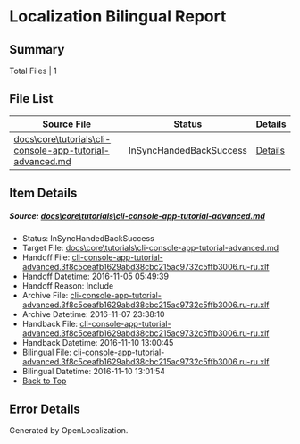 # <a name='report-top'></a> Localization Bilingual Report

## Summary
 Total Files | 1

## File List
 Source File | Status | Details 
 ----------- | ------ | ------- 
 [docs\core\tutorials\cli-console-app-tutorial-advanced.md](https://github.com/dotnet/docs/blob/15c55a87beb64f265a164db918c7721c7690fadf/docs/core/tutorials/cli-console-app-tutorial-advanced.md) | InSyncHandedBackSuccess | [Details](#62c70ffdd25af909f110b3173231d436060ba38373)

## Item Details
##### <a name='62c70ffdd25af909f110b3173231d436060ba38373'></a> Source: [docs\core\tutorials\cli-console-app-tutorial-advanced.md](https://github.com/dotnet/docs/blob/15c55a87beb64f265a164db918c7721c7690fadf/docs/core/tutorials/cli-console-app-tutorial-advanced.md)
* Status: InSyncHandedBackSuccess
* Target File: [docs\core\tutorials\cli-console-app-tutorial-advanced.md](https://github.com/dotnet/docs.ru-ru/blob/1c27f157197cf056d1c26d8e41eaec3dd6e4dbf1/docs/core/tutorials/cli-console-app-tutorial-advanced.md)
* Handoff File: [cli-console-app-tutorial-advanced.3f8c5ceafb1629abd38cbc215ac9732c5ffb3006.ru-ru.xlf](https://github.com/dotnet/docs.handoff/blob/be75058b575b44e44d1fb9f33ff494eb26fcf2d3/ol-handoff/dotnet/docs.ru-ru/master/ht-p1/cli-console-app-tutorial-advanced.3f8c5ceafb1629abd38cbc215ac9732c5ffb3006.ru-ru.xlf)
* Handoff Datetime: 2016-11-05 05:49:39
* Handoff Reason: Include
* Archive File: [cli-console-app-tutorial-advanced.3f8c5ceafb1629abd38cbc215ac9732c5ffb3006.ru-ru.xlf](https://github.com/dotnet/docs.handoff/blob/5cfd3ef7d096eb3334b8d08e6341c22bcfa53791/ol-archive/dotnet/docs.ru-ru/master/ht-p1/cli-console-app-tutorial-advanced.3f8c5ceafb1629abd38cbc215ac9732c5ffb3006.ru-ru.xlf)
* Archive Datetime: 2016-11-07 23:38:10
* Handback File: [cli-console-app-tutorial-advanced.3f8c5ceafb1629abd38cbc215ac9732c5ffb3006.ru-ru.xlf](https://github.com/dotnet/docs.handback/blob/64c7195e3e48e2666b5832cbd9212607a9431e68/ol-handback/dotnet/docs.ru-ru/master/ht-p1/cli-console-app-tutorial-advanced.3f8c5ceafb1629abd38cbc215ac9732c5ffb3006.ru-ru.xlf)
* Handback Datetime: 2016-11-10 13:00:45
* Bilingual File: [cli-console-app-tutorial-advanced.3f8c5ceafb1629abd38cbc215ac9732c5ffb3006.ru-ru.xlf](https://github.com/dotnet/docs.handback/blob/64c7195e3e48e2666b5832cbd9212607a9431e68/ol-handback/dotnet/docs.ru-ru/master/ht-p1/cli-console-app-tutorial-advanced.3f8c5ceafb1629abd38cbc215ac9732c5ffb3006.ru-ru.xlf)
* Bilingual Datetime: 2016-11-10 13:01:54
* [Back to Top](#report-top)


## Error Details

Generated by OpenLocalization.
